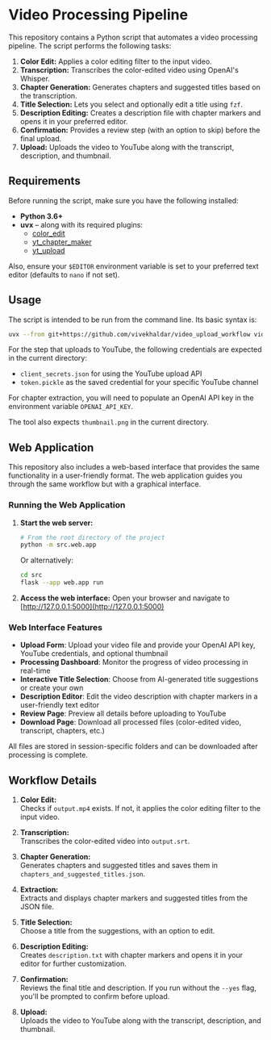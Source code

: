 # Video Processing Pipeline

This repository contains a Python script that automates a video processing pipeline. The script performs the following tasks:

1. **Color Edit:** Applies a color editing filter to the input video.
2. **Transcription:** Transcribes the color-edited video using OpenAI's Whisper.
3. **Chapter Generation:** Generates chapters and suggested titles based on the transcription.
4. **Title Selection:** Lets you select and optionally edit a title using `fzf`.
5. **Description Editing:** Creates a description file with chapter markers and opens it in your preferred editor.
6. **Confirmation:** Provides a review step (with an option to skip) before the final upload.
7. **Upload:** Uploads the video to YouTube along with the transcript, description, and thumbnail.

## Requirements

Before running the script, make sure you have the following installed:

- **Python 3.6+**
- **uvx** – along with its required plugins:
  - [color_edit](https://github.com/vivekhaldar/color_edit)
  - [yt_chapter_maker](https://github.com/vivekhaldar/yt_chapter_maker)
  - [yt_upload](https://github.com/vivekhaldar/yt_upload)

Also, ensure your `$EDITOR` environment variable is set to your preferred text editor (defaults to `nano` if not set).


## Usage

The script is intended to be run from the command line. Its basic syntax is:

```bash
uvx --from git+https://github.com/vivekhaldar/video_upload_workflow video_upload_workflow input_video.mp4
```

For the step that uploads to YouTube, the following credentials are expected in the current directory:
- `client_secrets.json` for using the YouTube upload API
- `token.pickle` as the saved credential for your specific YouTube channel

For chapter extraction, you will need to populate an OpenAI API key in the environment variable `OPENAI_API_KEY`.

The tool also expects `thumbnail.png` in the current directory.

## Web Application

This repository also includes a web-based interface that provides the same functionality in a user-friendly format. The web application guides you through the same workflow but with a graphical interface.

### Running the Web Application

1. **Start the web server:**
   ```bash
   # From the root directory of the project
   python -m src.web.app
   ```
   
   Or alternatively:
   ```bash
   cd src
   flask --app web.app run
   ```

2. **Access the web interface:**
   Open your browser and navigate to [http://127.0.0.1:5000](http://127.0.0.1:5000)

### Web Interface Features

- **Upload Form**: Upload your video file and provide your OpenAI API key, YouTube credentials, and optional thumbnail
- **Processing Dashboard**: Monitor the progress of video processing in real-time
- **Interactive Title Selection**: Choose from AI-generated title suggestions or create your own
- **Description Editor**: Edit the video description with chapter markers in a user-friendly text editor
- **Review Page**: Preview all details before uploading to YouTube
- **Download Page**: Download all processed files (color-edited video, transcript, chapters, etc.)

All files are stored in session-specific folders and can be downloaded after processing is complete.

## Workflow Details

1. **Color Edit:**  
   Checks if `output.mp4` exists. If not, it applies the color editing filter to the input video.

2. **Transcription:**  
   Transcribes the color-edited video into `output.srt`.

3. **Chapter Generation:**  
   Generates chapters and suggested titles and saves them in `chapters_and_suggested_titles.json`.

4. **Extraction:**  
   Extracts and displays chapter markers and suggested titles from the JSON file.

5. **Title Selection:**  
   Choose a title from the suggestions, with an option to edit.

6. **Description Editing:**  
   Creates `description.txt` with chapter markers and opens it in your editor for further customization.

7. **Confirmation:**  
   Reviews the final title and description. If you run without the `--yes` flag, you'll be prompted to confirm before upload.

8. **Upload:**  
   Uploads the video to YouTube along with the transcript, description, and thumbnail.

